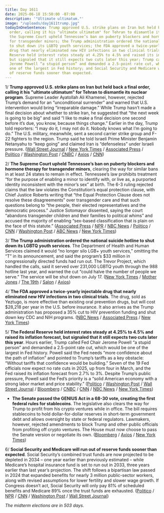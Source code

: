 ```yaml
---
title: Day 1611
date: 2025-06-18 15:50:00 -07:00
description: '"Ultimate ultimatum."'
image: "/uploads/day1611trump.jpg"
todayInOneSentence: Trump approved U.S. strike plans on Iran but held back a final
  order, calling it his "ultimate ultimatum" for Tehran to dismantle its nuclear program;
  the Supreme Court upheld Tennessee’s ban on puberty blockers and hormone therapy
  for transgender minors; the Trump administration ordered the national suicide hotline
  to shut down its LGBTQ youth services; the FDA approved a twice-yearly injectable
  drug that nearly eliminated new HIV infections in two clinical trials; the Federal
  Reserve held interest rates steady at 4.25% to 4.5% and raised its inflation forecast,
  but signaled that it still expects two cuts later this year; Trump called Fed Chair
  Jerome Powell “a stupid person” and demanded a 2.5-point rate cut, which would be
  one of the largest in Fed history; and Social Security and Medicare will run out
  of reserve funds sooner than expected.
---
```


1/ **Trump approved U.S. strike plans on Iran but held back a final order, calling it his "ultimate ultimatum" for Tehran to dismantle its nuclear program**. Supreme Leader Ayatollah Ali Khamenei, however, rejected Trump’s demand for an “unconditional surrender” and warned that U.S. intervention would bring “irreparable damage.” While Trump hasn’t made a final decision about whether to strike Iran, he suggested that “the next week is going to be big” and said “I like to make a final decision one second before it’s due, you know, because things change.” Earlier in the day, Trump told reporters: “I may do it, I may not do it. Nobody knows what I’m going to do.” The U.S. military, meanwhile, sent a second carrier strike group and F-22 fighters to the region. Trump said he told Israeli Prime Minister Benjamin Netanyahu to “keep going” and claimed Iran is “defenseless” under Israeli pressure. ([Wall Street Journal](https://www.wsj.com/politics/national-security/trump-privately-approved-attack-plans-for-iran-but-has-withheld-final-order-4563c526) / [New York Times](https://www.nytimes.com/live/2025/06/18/world/israel-iran-trump) / [Associated Press](https://apnews.com/article/trump-iran-nuclear-us-strike-israel-eeaad923bb2df019b05f31f2e11d486c) / [Politico](https://www.politico.com/news/2025/06/18/trump-iran-may-strike-00412260) / [Washington Post](https://www.washingtonpost.com/politics/2025/06/18/trump-iran-bombing-israel/) / [CNBC](https://www.cnbc.com/2025/06/18/iran-threatens-irreparable-damage-if-us-enters-israel-conflict.html) / [Axios](https://www.axios.com/2025/06/18/trump-white-house-meeting-iran-nuclear) / [CNN](https://www.cnn.com/world/live-news/israel-iran-conflict-06-18-25-intl-hnk))

2/ **The Supreme Court upheld Tennessee’s ban on puberty blockers and hormone therapy for transgender minors**, clearing the way for similar bans in at least 24 states to remain in effect. Tennessee’s law prohibits treatment “for the purpose of enabling a minor to identify with, or live as, a purported identity inconsistent with the minor’s sex” at birth. The 6-3 ruling rejected claims that the law violates the Constitution’s equal protection clause, with Chief Justice Roberts writing that “the Equal Protection Clause does not resolve these disagreements” over transgender care and that such questions belong to “the people, their elected representatives and the democratic process.” Justice Sotomayor dissented, saying the court “abandons transgender children and their families to political whims” and accused the majority of enabling “sex-based classification that is plain on the face of this statute.” ([Associated Press](https://apnews.com/article/supreme-court-transgender-health-care-trump-79fc6f3bbdab2e92d6f0184201a468a9) / [NPR](https://www.npr.org/2025/06/18/nx-s1-5421276/scotus-transgender-kids-decision) / [NBC News](https://www.nbcnews.com/politics/supreme-court/supreme-court-upholds-tennessee-ban-transgender-youth-medical-care-rcna190627) / [Politico](https://www.politico.com/news/2025/06/18/supreme-court-tennessee-transgender-care-ban-00411939) / [CNN](https://www.cnn.com/2025/06/18/politics/supreme-court-upholds-tennessees-ban-on-gender-affirming-care-for-trans-youth) / [Washington Post](https://www.washingtonpost.com/politics/2025/06/18/supreme-court-transgender-transition-care-tennessee/) / [ABC News](https://abcnews.go.com/Politics/supreme-court-upholds-state-law-banning-gender-affirming/story?id=122963919) / [New York Times](https://www.nytimes.com/live/2025/06/18/us/supreme-court-transgender-care))

3/ **The Trump administration ordered the national suicide hotline to shut down its LGBTQ youth services**. The Department of Health and Human Services claimed it would “no longer silo LGB\+ youth services,” omitting the “T” in its announcement, and said the program’s $33 million in congressionally directed funds had run out. The Trevor Project, which handled the calls, said it served over 231,000 LGBTQ youth through the 988 hotline last year, and warned the cut “could halve the number of people we serve.” The service will be shut down on July 17. ([New York Times](https://www.nytimes.com/2025/06/18/well/lgbtq-988-suicide-prevention.html) / [Mother Jones](https://www.motherjones.com/politics/2025/06/trump-ending-lgbtq-suicide-hotline/) / [The 19th](https://19thnews.org/2025/06/trump-administration-ends-national-lgbtq-suicide-hotline/) / [Salon](https://www.salon.com/2025/06/18/devastated-and-heartbroken-cuts-lgbtq-youth-on-988-hotline/) / [Axios](https://www.axios.com/2025/06/18/trevor-project-988-suicide-hotline))

4/ **The FDA approved a twice-yearly injectable drug that nearly eliminated new HIV infections in two clinical trials**. The drug, sold as Yeztugo, is more effective than existing oral prevention drugs, but will cost $28,218 per year in the U.S. before insurance. It also arrives as the Trump administration has proposed a 35% cut to HIV prevention funding and shut down key CDC and NIH programs. ([NBC News](https://www.nbcnews.com/health/health-news/fda-hiv-prevention-drug-prep-lenacapavir-rcna208387) / [Associated Press](https://apnews.com/article/hiv-prevention-shot-lenacapavir-gilead-80fb37e2c5ac9b452488d7b86a10d568) / [New York Times](https://www.nytimes.com/2025/06/18/health/hiv-fda-lenacapavir.html))

5/ **The Federal Reserve held interest rates steady at 4.25% to 4.5% and raised its inflation forecast, but signaled that it still expects two cuts later this year**. Hours earlier, Trump called Fed Chair Jerome Powell “a stupid person” and demanded a 2.5-point rate cut, which would be one of the largest in Fed history. Powell said the Fed needs “more confidence about the path of inflation” and pointed to Trump’s tariffs as a key obstacle: “Without tariffs that confidence would be building.” Seven of the 19 Fed officials now expect no rate cuts in 2025, up from four in March, and the Fed raised its inflation forecast from 2.7% to 3%. Despite Trump’s public pressure, Powell said the Fed’s priority is a “solid American economy with a strong labor market and price stability.” ([Politico](https://www.politico.com/news/2025/06/18/federal-reserve-fed-powell-trump-rates-00412831) / [Washington Post](https://www.washingtonpost.com/business/2025/06/18/fed-pause-inflation-tariffs/) / [Wall Street Journal](https://www.wsj.com/economy/central-banking/fed-holds-rates-steady-and-keeps-door-open-to-cuts-5d523f9f) / [Bloomberg](https://www.bloomberg.com/news/articles/2025-06-18/fed-officials-hold-rates-again-still-see-two-cuts-by-year-end) / [CNBC](https://www.cnbc.com/2025/06/18/fed-rate-decision-june-2025-.html) / [CNN](https://www.cnn.com/2025/06/18/economy/fed-rate-decision-june) / [NBC News](https://www.nbcnews.com/business/economy/federal-reserve-interest-rate-decision-june-2025-what-to-know-rcna213387) / [New York Times](https://www.nytimes.com/2025/06/18/business/trump-fed-interest-rates-powell.html))

* **The Senate passed the GENIUS Act in a 68-30 vote, creating the first federal rules for stablecoins**. The legislative also clears the way for Trump to profit from his crypto ventures while in office. The bill requires stablecoins to hold dollar-for-dollar reserves in short-term government debt and allows oversight by state or federal regulators. Lawmakers, however, rejected amendments to block Trump and other public officials from profiting off crypto ventures. The House must now choose to pass the Senate version or negotiate its own. ([Bloomberg](https://www.bloomberg.com/news/articles/2025-06-17/senate-passes-stablecoin-bill-in-win-for-crypto-trump) / [Axios](https://www.axios.com/2025/06/17/senate-passes-genius-act-despite-crypto-corruption-concerns) / [New York Times](https://www.nytimes.com/2025/06/17/us/politics/senate-cryptocurrency-bill.html))

6/ **Social Security and Medicare will run out of reserve funds sooner than expected**. Social Security’s combined trust funds are now projected to be depleted in 2034 – one year earlier than previously estimated – while Medicare’s hospital insurance fund is set to run out in 2033, three years earlier than last year’s projection. The shift follows a bipartisan law passed in 2024 that expanded benefits for nearly 3 million public-sector workers, along with revised assumptions for lower fertility and slower wage growth. If Congress doesn’t act, Social Security will only pay 81% of scheduled benefits and Medicare 89% once the trust funds are exhausted. ([Politico](https://www.politico.com/news/2025/06/18/social-security-medicare-funding-cliff-00412879) / [NPR](https://www.npr.org/2025/06/18/nx-s1-5436828/social-security-benefits-cut-congress) / [CNN](https://www.cnn.com/2025/06/18/politics/social-security-trust-fund-annual-report) / [Washington Post](https://www.washingtonpost.com/business/2025/06/18/social-security-predictions-questions-answers/) / [Wall Street Journal](https://www.wsj.com/politics/policy/social-security-insolvency-retirement-benefits-outlook-3eeec2ea))

*The midterm elections are in 503 days.*